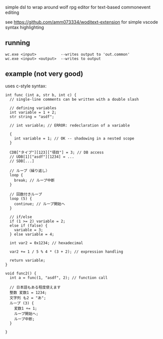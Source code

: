 simple dsl to wrap around wolf rpg editor for text-based commonevent editing

see https://github.com/amm073334/woditext-extension for simple vscode syntax highlighting

## running
```
wc.exe <input>           --writes output to 'out.common'
wc.exe <input> <output>  --writes to output 
```

## example (not very good)
uses c-style syntax:

```
int func (int a, str b, int c) {
  // single-line comments can be written with a double slash

  // defining variables
  int variable = 1 + 2;
  str string = "asdf";

  // int variable; // ERROR: redeclaration of a variable

  {
    int variable = 1; // OK -- shadowing in a nested scope
  }

  CDB["タイプ"][123]["項目"] = 3; // DB access
  // UDB[1]["asdf"][1234] = ...
  // SDB[...]

  // ループ（繰り返し）
  loop {
    break; // ループ中断
  }

  // 回数付きループ
  loop (5) {
    continue; // ループ開始へ
  }

  // if/else
  if (1 >= 2) variable = 2;
  else if (false) {
    variable = 3;
  } else variable = 4;

  int var2 = 0x1234; // hexadecimal

  var2 += 1 / 5 % 4 * (3 + 2); // expression handling
  
  return variable;
}

void func2() {
  int a = func(1, "asdf", 2); // function call

  // 日本語もある程度使えます
  整数 変数1 = 1234;
  文字列 も2 = "あ";
  ループ (3) {
    変数1 += 1;
    ループ開始へ;
    ループ中断;
  }
  
}
```
